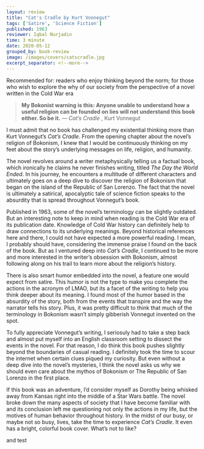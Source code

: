 ```yaml
---
layout: review
title: "Cat's Cradle by Kurt Vonnegut"
tags: ['Satire', 'Science Fiction']
published: 1963
reviewer: Iqbal Nurjadin
time: 3 minute
date: 2020-05-12
grouped_by: book-review
image: /images/covers/catscradle.jpg
excerpt_separator: <!--more-->
---
```


Recommended for: readers who enjoy thinking beyond the norm; for those who wish to explore the why of our society from the perspective of a novel written in the Cold War era
<!--more-->

> **My Bokonist warning is this:
> Anyone unable to understand how a useful religion can be founded on lies will not understand this book either.
> So be it.**
> — _Cat’s Cradle_ , Kurt Vonnegut

I must admit that no book has challenged my existential thinking more than Kurt Vonnegut’s _Cat’s Cradle_. From the opening chapter about the novel’s religion of Bokonism, I knew that I would be continuously thinking on my feet about the story’s underlying messages on life, religion, and humanity.

The novel revolves around a writer metaphysically telling us a factual book, which ironically he claims he never finishes writing, titled _The Day the World Ended_. In his journey, he encounters a multitude of different characters and ultimately goes on a deep dive to discover the religion of Bokonism that began on the island of the Republic of San Lorenzo. The fact that the novel is ultimately a satirical, apocalyptic tale of science fiction speaks to the absurdity that is spread throughout Vonnegut’s book.

Published in 1963, some of the novel’s terminology can be slightly outdated. But an interesting note to keep in mind when reading is the Cold War era of its publication date. Knowledge of Cold War history can definitely help to draw connections to its underlying meanings. Beyond historical references here and there, I could not have expected a more powerful reading. I mean, I probably should have, considering the immense praise I found on the back of the book. But as I ventured deep into _Cat’s Cradle_, I continued to be more and more interested in the writer’s obsession with Bokonism, almost following along on his trail to learn more about the religion’s history.

There is also smart humor embedded into the novel, a feature one would expect from satire. This humor is not the type to make you complete the actions in the acronym of LMAO, but its a facet of the writing to help you think deeper about its meaning. I found most of the humor based in the absurdity of the story, both from the events that transpire and the way the narrator tells his story. Plus, it was pretty difficult to think that much of the terminology in Bokonism wasn’t simply gibberish Vonnegut invented on the spot.

To fully appreciate Vonnegut’s writing, I seriosuly had to take a step back and almost put myself into an English classroom setting to dissect the events in the novel. For that reason, I do think this book pushes slightly beyond the boundaries of casual reading. I definitely took the time to scour the internet when certain clues piqued my curiosity. But even without a deep dive into the novel’s mysteries, I think the novel asks us why we should even care about the mythos of Bokonism or The Republic of San Lorenzo in the first place.

If this book was an adventure, I’d consider myself as Dorothy being whisked away from Kansas right into the middle of a Star Wars battle. The novel broke down the many aspects of society that I have become familiar with and its conclusion left me questioning not only the actions in my life, but the motives of human behavior throughout history. In the midst of our busy, or maybe not so busy, lives, take the time to experience _Cat’s Cradle_. It even has a bright, colorful book cover. What’s not to like?

and test